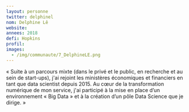 ```yaml
---
layout: personne
twitter: delphinel
nom: Delphine Lê
website:
annees: 2018
defi: Hopkins
profil: 
images:
  - /img/communaute/7_DelphineLE.png
---
```


« Suite à un parcours mixte (dans le privé et le public, en recherche et
au sein de start-ups), j'ai rejoint les ministères
économiques et financiers en tant que data scientist depuis 2015. Au
cœur de la transformation numérique de mon service, j'ai participé à
la mise en place d’un environnement « Big Data » et à la création d’un
pôle Data Science que je dirige. »
